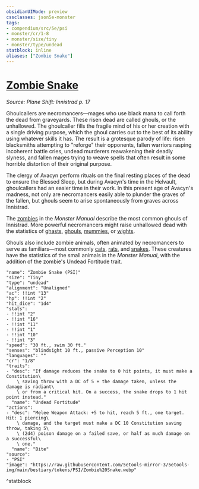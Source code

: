 ```yaml
---
obsidianUIMode: preview
cssclasses: json5e-monster
tags:
- compendium/src/5e/psi
- monster/cr/1-8
- monster/size/tiny
- monster/type/undead
statblock: inline
aliases: ["Zombie Snake"]
---
```

# [Zombie Snake](Mechanics\bestiary\undead/zombie-snake-psi.md)
*Source: Plane Shift: Innistrad p. 17*  

Ghoulcallers are necromancers—mages who use black mana to call forth the dead from graveyards. These risen dead are called ghouls, or the unhallowed. The ghoulcaller fills the fragile mind of his or her creation with a single driving purpose, which the ghoul carries out to the best of its ability using whatever skills it has. The result is a grotesque parody of life: risen blacksmiths attempting to "reforge" their opponents, fallen warriors rasping incoherent battle cries, undead murderers reawakening their deadly slyness, and fallen mages trying to weave spells that often result in some horrible distortion of their original purpose.

The clergy of Avacyn perform rituals on the final resting places of the dead to ensure the Blessed Sleep, but during Avacyn's time in the Helvault, ghoulcallers had an easier time in their work. In this present age of Avacyn's madness, not only are necromancers easily able to plunder the graves of the fallen, but ghouls seem to arise spontaneously from graves across Innistrad.

The [zombies](Mechanics/bestiary/undead/zombie.md) in the *Monster Manual* describe the most common ghouls of Innistrad. More powerful necromancers might raise unhallowed dead with the statistics of [ghasts](Mechanics/bestiary/undead/ghast.md), [ghouls](Mechanics/bestiary/undead/ghoul.md), [mummies](Mechanics/bestiary/undead/mummy.md), or [wights](Mechanics/bestiary/undead/wight.md).

Ghouls also include zombie animals, often animated by necromancers to serve as familiars—most commonly [cats](Mechanics/bestiary/undead/zombie-cat-psi.md), [rats](Mechanics/bestiary/undead/zombie-rat-psi.md), and [snakes](Mechanics/bestiary/undead/zombie-snake-psi.md). These creatures have the statistics of the small animals in the *Monster Manual*, with the addition of the zombie's Undead Fortitude trait.

```statblock
"name": "Zombie Snake (PSI)"
"size": "Tiny"
"type": "undead"
"alignment": "Unaligned"
"ac": !!int "13"
"hp": !!int "2"
"hit_dice": "1d4"
"stats":
- !!int "2"
- !!int "16"
- !!int "11"
- !!int "1"
- !!int "10"
- !!int "3"
"speed": "30 ft., swim 30 ft."
"senses": "blindsight 10 ft., passive Perception 10"
"languages": ""
"cr": "1/8"
"traits":
- "desc": "If damage reduces the snake to 0 hit points, it must make a Constitution\
    \ saving throw with a DC of 5 + the damage taken, unless the damage is radiant\
    \ or from a critical hit. On a success, the snake drops to 1 hit point instead."
  "name": "Undead Fortitude"
"actions":
- "desc": "Melee Weapon Attack: +5 to hit, reach 5 ft., one target. Hit: 1 piercing\
    \ damage, and the target must make a DC 10 Constitution saving throw, taking 5\
    \ (2d4) poison damage on a failed save, or half as much damage on a successful\
    \ one."
  "name": "Bite"
"source":
- "PSI"
"image": "https://raw.githubusercontent.com/5etools-mirror-3/5etools-img/main/bestiary/tokens/PSI/Zombie%20Snake.webp"
```
^statblock